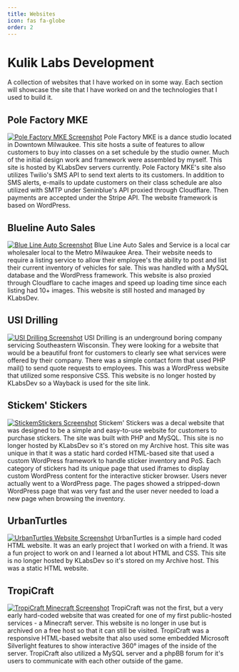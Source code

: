 ```yaml
---
title: Websites
icon: fas fa-globe
order: 2
---
```


# Kulik Labs Development
A collection of websites that I have worked on in some way. Each section will showcase the site that I have worked on and the technologies that I used to build it.

## Pole Factory MKE
[![Pole Factory MKE Screenshot](https://cdn.klabsdev.com/klabsdev/images/ScreenPoleFactoryMKE.PNG)](https://polefactorymke.com/)
Pole Factory MKE is a dance studio located in Downtown Milwaukee. This site hosts a suite of features to allow customers to buy into classes on a set schedule by the studio owner. Much of the initial design work and framework were assembled by myself. This site is hosted by KLabsDev servers currently. Pole Factory MKE's site also utilizes Twilio's SMS API to send text alerts to its customers. In addition to SMS alerts, e-mails to update customers on their class schedule are also utilized with SMTP under Seninblue's API proxied through Cloudflare. Then payments are accepted under the Stripe API. The website framework is based on WordPress.

## Blueline Auto Sales
[![Blue Line Auto Screenshot](https://cdn.klabsdev.com/klabsdev/images/ScreenBlueLineAuto.PNG)](https://bluelineautosalesandservice.com/)
Blue Line Auto Sales and Service is a local car wholesaler local to the Metro Milwaukee Area. Their website needs to require a listing service to allow their employee's the ability to post and list their current inventory of vehicles for sale. This was handled with a MySQL database and the WordPress framework. This website is also proxied through Cloudflare to cache images and speed up loading time since each listing had 10+ images. This website is still hosted and managed by KLabsDev.

## USI Drilling
[![USI Drilling Screenshot](https://cdn.klabsdev.com/klabsdev/images/ScreenUSI.png)](https://usidrilling.com)
USI Drilling is an underground boring company servicing Southeastern Wisconsin. They were looking for a website that would be a beautiful front for customers to clearly see what services were offered by their company. There was a simple contact form that used PHP mail() to send quote requests to employees. This was a WordPress website that utilized some responsive CSS. This website is no longer hosted by KLabsDev so a Wayback is used for the site link.

## Stickem' Stickers
[![StickemStickers Screenshot](https://cdn.klabsdev.com/klabsdev/images/ScreenStickemStickers.PNG)](https://peare.orgfree.com/old_websites/StickemStickers/)
Stickem' Stickers was a decal website that was designed to be a simple and easy-to-use website for customers to purchase stickers. The site was built with PHP and MySQL. This site is no longer hosted by KLabsDev so it's stored on my Archive host. This site was unique in that it was a static hard corded HTML-based site that used a custom WordPress framework to handle sticker inventory and PoS. Each category of stickers had its unique page that used iframes to display custom WordPress content for the interactive sticker browser. Users never actually went to a WordPress page. The pages showed a stripped-down WordPress page that was very fast and the user never needed to load a new page when browsing the inventory. 

## UrbanTurtles
[![UrbanTurtles Website Screenshot](https://cdn.klabsdev.com/klabsdev/images/ScreenUrbanTurtles.PNG)](https://peare.orgfree.com/old_websites/UrbanTurtles/)
UrbanTurtles is a simple hard coded HTML website. It was an early project that I worked on with a friend. It was a fun project to work on and I learned a lot about HTML and CSS. This site is no longer hosted by KLabsDev so it's stored on my Archive host. This was a static HTML website.

## TropiCraft
[![TropiCraft Minecraft Screenshot](https://cdn.klabsdev.com/klabsdev/images/ScreenTropiCraft.PNG)](https://peare.orgfree.com/old_websites/TropiCraft/)
TropiCraft was not the first, but a very early hard-coded website that was created for one of my first public-hosted services - a Minecraft server. This website is no longer in use but is archived on a free host so that it can still be visited. TropiCraft was a responsive HTML-based website that also used some embedded Microsoft Silverlight features to show interactive 360° images of the inside of the server. TropiCraft also utilized a MySQL server and a phpBB forum for it's users to communicate with each other outside of the game.